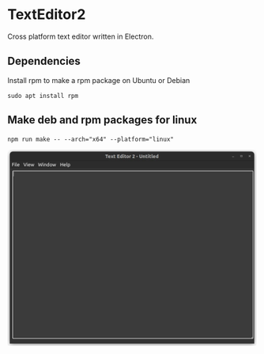 # TextEditor2

Cross platform text editor written in Electron.

## Dependencies
Install rpm to make a rpm package on Ubuntu or Debian
```
sudo apt install rpm
```

## Make deb and rpm packages for linux
```
npm run make -- --arch="x64" --platform="linux"
```

![Text Editor Window](./images/text_editor_window.webp)

